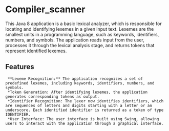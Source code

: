 # Compiler_scanner
This Java 8 application is a basic lexical analyzer, which is responsible for locating and identifying lexemes in a given input text. Lexemes are the smallest units in a programming language, such as keywords, identifiers, numbers, and symbols. The application reads input from the user, processes it through the lexical analysis stage, and returns tokens that represent identified lexemes.

## Features
```
 **Lexeme Recognition:** The application recognizes a set of predefined lexemes, including keywords, identifiers, numbers, and symbols. 	 
 *Token Generation: After identifying lexemes, the application generates corresponding tokens as output.
 *Identifier Recognition: The lexer now identifies identifiers, which are sequences of letters and digits starting with a letter or an underscore. Each identified identifier is returned as a token of type IDENTIFIER.
 *User Interface: The user interface is built using Swing, allowing users to interact with the application through a graphical interface.
```
